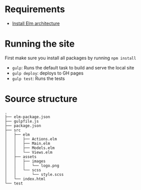 # Requirements

* [Install Elm architecture](http://elm-lang.org/install)

# Running the site

First make sure you install all packages by running `npm install`

* `gulp`: Runs the default task to build and serve the local site
* `gulp deploy`: deploys to GH pages
* `gulp test`: Runs the tests

# Source structure

    .
    ├── elm-package.json
    ├── gulpfile.js
    ├── package.json
    ├── src
    │   ├── elm
    │   │   ├── Actions.elm
    │   │   ├── Main.elm
    │   │   ├── Models.elm
    │   │   └── Views.elm
    │   ├── assets
    │   │   ├── images
    │   │   │   └── logo.png
    │   │   └── scss
    │   │       └── style.scss
    │   └── index.html
    └── test
